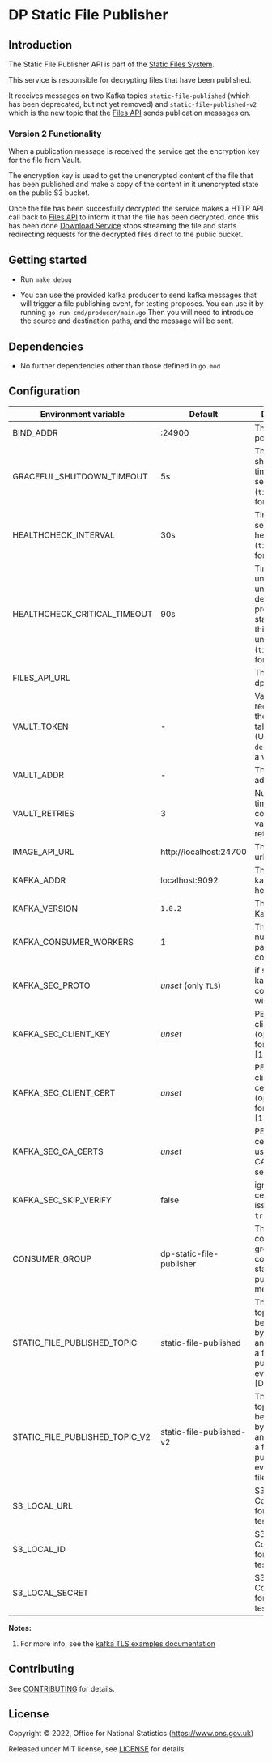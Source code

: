 # DP Static File Publisher

## Introduction
The Static File Publisher API is part of the [Static Files System](https://github.com/ONSdigital/dp-static-files-compose).

This service is responsible for decrypting files that have been published.

It receives messages on two Kafka topics `static-file-published` (which has been deprecated, but not yet removed) and
`static-file-published-v2` which is the new topic that the [Files API](https://github.com/ONSdigital/dp-files-api) sends
publication messages on.

### Version 2 Functionality

When a publication message is received the service get the encryption key for the file from Vault.

The encryption key is used to get the unencrypted content of the file that has been published and make a copy of the content
in it unencrypted state on the public S3 bucket.

Once the file has been succesfully decrypted the service makes a HTTP API call back to [Files API](https://github.com/ONSdigital/dp-files-api)
to inform it that the file has been decrypted. once this has been done [Download Service](https://github.com/ONSdigital/dp-download-service)
stops streaming the file and starts redirecting requests for the decrypted files direct to the public bucket.

## Getting started

* Run `make debug`

* You can use the provided kafka producer to send kafka messages that will trigger a file publishing event, for testing proposes.
You can use it by running `go run cmd/producer/main.go`
Then you will need to introduce the source and destination paths, and the message will be sent.

## Dependencies

* No further dependencies other than those defined in `go.mod`

## Configuration

| Environment variable           | Default                  | Description                                                                                                        |
|--------------------------------|--------------------------|--------------------------------------------------------------------------------------------------------------------|
| BIND_ADDR                      | :24900                   | The host and port to bind to                                                                                       |
| GRACEFUL_SHUTDOWN_TIMEOUT      | 5s                       | The graceful shutdown timeout in seconds (`time.Duration` format)                                                  |
| HEALTHCHECK_INTERVAL           | 30s                      | Time between self-healthchecks (`time.Duration` format)                                                            |
| HEALTHCHECK_CRITICAL_TIMEOUT   | 90s                      | Time to wait until an unhealthy dependent propagates its state to make this app unhealthy (`time.Duration` format) |
| FILES_API_URL                  |                          | The URL of the dp-files-api                                                                                        |
| VAULT_TOKEN                    | -                        | Vault token required for the client to talk to vault. (Use `make debug` to create a vault token)                   |
| VAULT_ADDR                     | -                        | The vault address                                                                                                  |
| VAULT_RETRIES                  | 3                        | Number of times that a connection to vault will be retried if it fails                                             |
| IMAGE_API_URL                  | http://localhost:24700   | The image api url                                                                                                  |
| KAFKA_ADDR                     | localhost:9092           | The list of kafka broker hosts                                                                                     |
| KAFKA_VERSION                  | `1.0.2`                  | The version of Kafka                                                                                               |
| KAFKA_CONSUMER_WORKERS         | 1                        | The maximum number of parallel kafka consumers                                                                     |
| KAFKA_SEC_PROTO                | _unset_   (only `TLS`)   | if set to `TLS`, kafka connections will use TLS                                                                    |
| KAFKA_SEC_CLIENT_KEY           | _unset_                  | PEM [2] for the client key (optional, used for client auth) [1]                                                    |
| KAFKA_SEC_CLIENT_CERT          | _unset_                  | PEM [2] for the client certificate (optional, used for client auth) [1]                                            |
| KAFKA_SEC_CA_CERTS             | _unset_                  | PEM [2] of CA cert chain if using private CA for the server cert [1]                                               |
| KAFKA_SEC_SKIP_VERIFY          | false                    | ignore server certificate issues if set to `true` [1]                                                              |
| CONSUMER_GROUP                 | dp-static-file-publisher | The kafka consumer-group to consume static-file-published messages                                                 |
| STATIC_FILE_PUBLISHED_TOPIC    | static-file-published    | The kafka topic that will be consumed by this service and will trigger a file publishing event [DEPRECATED]        |
| STATIC_FILE_PUBLISHED_TOPIC_V2 | static-file-published-v2 | The kafka topic that will be consumed by this service and will trigger a file publishing event from dp-files-api   |
| S3_LOCAL_URL                   |                          | S3 Configuration for integration tests                                                                             |
| S3_LOCAL_ID                    |                          | S3 Configuration for integration tests                                                                             |
| S3_LOCAL_SECRET                |                          | S3 Configuration for integration tests                                                                             |

**Notes:**

1. For more info, see the [kafka TLS examples documentation](https://github.com/ONSdigital/dp-kafka/tree/main/examples#tls)

## Contributing

See [CONTRIBUTING](CONTRIBUTING.md) for details.

## License

Copyright © 2022, Office for National Statistics (https://www.ons.gov.uk)

Released under MIT license, see [LICENSE](LICENSE.md) for details.

